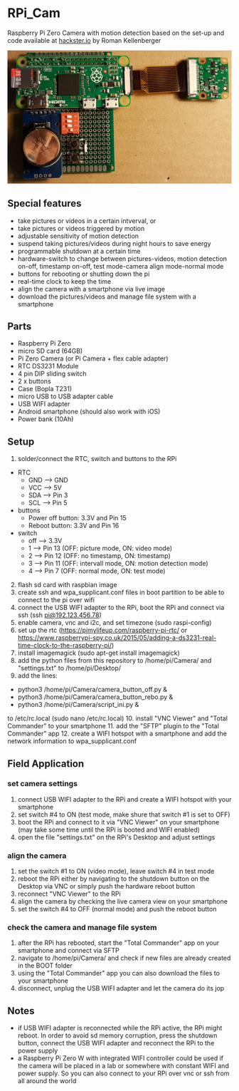 # RPi_Cam
Raspberry Pi Zero Camera with motion detection based on the set-up and code available at [hackster.io](https://www.hackster.io/team-ppi/variable-time-camera-for-monitoring-plant-pollination-events-ad21e7) by Roman Kellenberger

![RPi_Cam](RPi_Cam.jpg)

## Special features
* take pictures or videos in a certain intverval, or
* take pictures or videos triggered by motion
* adjustable sensitivity of motion detection
* suspend taking pictures/videos during night hours to save energy
* programmable shutdown at a certain time
* hardware-switch to change between pictures-videos, motion detection on-off, timestamp on-off, test mode-camera align mode-normal mode
* buttons for rebooting or shutting down the pi
* real-time clock to keep the time 
* align the camera with a smartphone via live image
* download the pictures/videos and manage file system with a smartphone

## Parts
* Raspberry Pi Zero 
* micro SD card (64GB)
* Pi Zero Camera (or Pi Camera + flex cable adapter)
* RTC DS3231 Module
* 4 pin DIP sliding switch
* 2 x buttons
* Case (Bopla T231)
* micro USB to USB adapter cable
* USB WIFI adapter
* Android smartphone (should also work with iOS)
* Power bank (10Ah)

## Setup
1. solder/connect the RTC, switch and buttons to the RPi
 * RTC
    - GND --> GND
    - VCC --> 5V
    - SDA --> Pin 3
    - SCL --> Pin 5
 * buttons
    - Power off button: 3.3V and Pin 15
    - Reboot button: 3.3V and Pin 16
 * switch
    - off --> 3.3V
    - 1   --> Pin 13 (OFF: picture mode, ON: video mode)
    - 2   --> Pin 12 (OFF: no timestamp, ON: timestamp)
    - 3   --> Pin 11 (OFF: intervall mode, ON: motion detection mode)
    - 4   --> Pin 7  (OFF: normal mode, ON: test mode)
2. flash sd card with raspbian image
3. create ssh and wpa_supplicant.conf files in boot partition to be able to connect to the pi over wifi
4. connect the USB WIFI adapter to the RPi, boot the RPi and connect via ssh (ssh pi@192.123.456.78)
5. enable camera, vnc and i2c, and set timezone (sudo raspi-config)
6. set up the rtc (https://pimylifeup.com/raspberry-pi-rtc/ or https://www.raspberrypi-spy.co.uk/2015/05/adding-a-ds3231-real-time-clock-to-the-raspberry-pi/)
7. install imagemagick (sudo apt-get install imagemagick)
8. add the python files from this repository to /home/pi/Camera/ and "settings.txt" to /home/pi/Desktop/
9. add the lines:
  * python3 /home/pi/Camera/camera_button_off.py &
  * python3 /home/pi/Camera/camera_button_rebo.py &
  * python3 /home/pi/Camera/script_ini.py &

to /etc/rc.local (sudo nano /etc/rc.local)
10. install "VNC Viewer" and "Total Commander" to your smartphone
11. add the "SFTP" plugin to the "Total Commander" app
12. create a WIFI hotspot with a smartphone and add the network information to wpa_supplicant.conf

## Field Application
### set camera settings
1. connect USB WIFI adapter to the RPi and create a WIFI hotspot with your smartphone
2. set switch #4 to ON (test mode, make shure that switch #1 is set to OFF)
3. boot the RPi and connect to it via "VNC Viewer" on your smartphone (may take some time until the RPi is booted and WIFI enabled)
4. open the file "settings.txt" on the RPi's Desktop and adjust settings
### align the camera
1. set the switch #1 to ON (video mode), leave switch #4 in test mode
2. reboot the RPi either by navigating to the shutdown button on the Desktop via VNC or simply push the hardware reboot button
3. reconnect "VNC Viewer" to the RPi
4. align the camera by checking the live camera view on your smartphone
5. set the switch #4 to OFF (normal mode) and push the reboot button
### check the camera and manage file system
1. after the RPi has rebooted, start the "Total Commander" app on your smartphone and connect via SFTP
2. navigate to /home/pi/Camera/ and check if new files are already created in the BOOT folder
3. using the "Total Commander" app you can also download the files to your smartphone
4. disconnect, unplug the USB WIFI adapter and let the camera do its jop

## Notes
* if USB WIFI adapter is reconnected while the RPi active, the RPi might reboot. In order to avoid sd memory corruption, press the shutdown button, connect the USB WIFI adapter and reconnect the RPi to the power supply
* a Raspberry Pi Zero W with integrated WIFI controller could be used if the camera will be placed in a lab or somewhere with constant WIFI and power supply. So you can also connect to your RPi over vnc or ssh from all around the world

